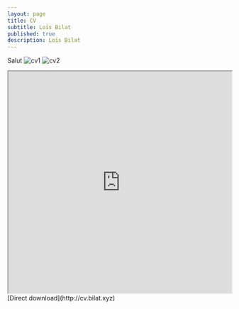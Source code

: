 ```yaml
---
layout: page
title: CV
subtitle: Loïs Bilat
published: true
description: Loïs Bilat
---
```







Salut
![cv1](http://bilat.xyz/img/cv1.png)
![cv2](http://bilat.xyz/img/cv2.png)


<iframe src="http://bilat.xyz/pdf/cv.pdf" width="100%" height="500px">
    </iframe>
[Direct download](http://cv.bilat.xyz)
